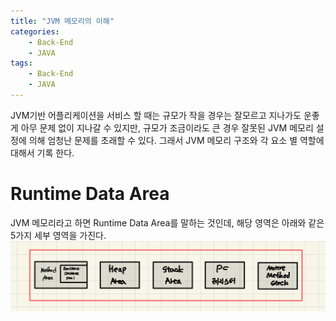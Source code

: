 ```yaml
---
title: "JVM 메모리의 이해"
categories: 
    - Back-End
    - JAVA
tags: 
    - Back-End
    - JAVA
---
```

JVM기반 어플리케이션을 서비스 할 때는 규모가 작을 경우는 잘모르고 지나가도 운좋게 아무 문제 없이 지나갈 수 있지만, 규모가 조금이라도 큰 경우 잘못된 JVM 메모리 설정에 의해 엄청난 문제를 초래할 수 있다. 그래서 JVM 메모리 구조와 각 요소 별 역할에 대해서 기록 한다. 
# Runtime Data Area
JVM 메모리라고 하면 Runtime Data Area를 말하는 것인데, 해당 영역은 아래와 같은 5가지 세부 영역을 가진다.
![JVM1](/assets/images/java1/JVM_Memory.jpeg)